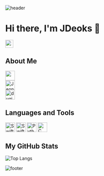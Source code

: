 ![header](https://capsule-render.vercel.app/api?type=waving&color=678dab&height=300&section=header&text=JDeoks&fontSize=90)

# Hi there, I'm JDeoks 👋

<img src="https://hits.seeyoufarm.com/api/count/incr/badge.svg?url=https%3A%2F%2Fgithub.com%2FJDeoks" height="25" />

## About Me

<a href="https://www.youtube.com/@JDeoks_Dev" target="_blank">
    <img src="https://img.shields.io/badge/서정덕-FF0000?style=flat-square&logo=youtube&logoColor=white" height="30"/>
</a>
<br>
<a href="https://apps.apple.com/kr/developer/jeongdeok-seo/id1690160553" target="_blank">
	<img src="https://img.shields.io/badge/JeongDeok Seo-0D96F6?style=flat-square&logo=appstore&logoColor=white" alt="JeongDeok Seo" height="30" />
</a>
<br>
<a href="mailto:JDeoksDev@gmail.com" target="_blank">
	<img src="https://img.shields.io/badge/duginee@gachon.ac.kr-EA4335?style=flat-square&logo=gmail&logoColor=white" alt="duginee@gachon.ac.kr" height="30" />
</a>

## Languages and Tools

<img src="https://img.shields.io/badge/Swift-F05138?style=flat-square&logo=Swift&logoColor=white" alt="Swift" height="30" />
<img src="https://img.shields.io/badge/SwiftUI-34B6F7?style=flat-square&logo=Swift&logoColor=white" alt="SwiftUI" height="30" />
<img src="https://img.shields.io/badge/Python-3776AB?style=flat-square&logo=Python&logoColor=white" alt="Python" height="30" />
<img src="https://img.shields.io/badge/C-00599C?style=flat-square&logo=C&logoColor=white" alt="C" height="30" />

## My GitHub Stats

![Top Langs](https://github-readme-stats.vercel.app/api/top-langs/?username=JDeoks&theme=dark&height=150&width=350)

![footer](https://capsule-render.vercel.app/api?type=waving&color=678dab&height=150&section=footer&%20World!&fontSize=50&animation=fadeIn)
